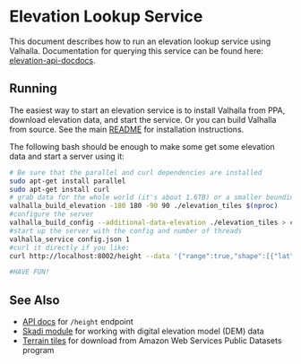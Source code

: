 # Elevation Lookup Service

This document describes how to run an elevation lookup service using Valhalla. Documentation for querying this service can be found here: [elevation-api-docdocs](api/elevation/api-reference.md).

## Running

The easiest way to start an elevation service is to install Valhalla from PPA, download elevation data, and start the service. Or you can build Valhalla from source. See the main [README](../README.md) for installation instructions.

The following bash should be enough to make some get some elevation data and start a server using it:

```bash
# Be sure that the parallel and curl dependencies are installed
sudo apt-get install parallel
sudo apt-get install curl
# grab data for the whole world (it's about 1.6TB) or a smaller bounding box
valhalla_build_elevation -180 180 -90 90 ./elevation_tiles $(nproc)
#configure the server
valhalla_build_config --additional-data-elevation ./elevation_tiles > config.json
#start up the server with the config and number of threads
valhalla_service config.json 1
#curl it directly if you like:
curl http://localhost:8002/height --data '{"range":true,"shape":[{"lat":40.712431,"lon":-76.504916},{"lat":40.712275,"lon":-76.605259},{"lat":40.712122,"lon":-76.805694},{"lat":40.722431,"lon":-76.884916},{"lat":40.812275,"lon":-76.905259},{"lat":40.912122,"lon":-76.965694}]' | jq '.'

#HAVE FUN!
```

## See Also

- [API docs](api/elevation/api-reference.md) for `/height` endpoint
- [Skadi module](skadi.md) for working with digital elevation model (DEM) data
- [Terrain tiles](https://registry.opendata.aws/terrain-tiles/) for download from Amazon Web Services Public Datasets program
